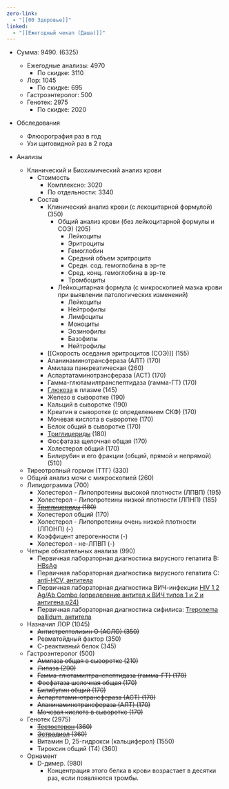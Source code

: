 ```yaml
---
zero-link:
  - "[[00 Здоровье]]"
linked:
  - "[[Ежегодный чекап (Даша)]]"
---
```

- Сумма: 9490. (6325)
	- Ежегодные анализы: 4970
		- По скидке: 3110
	- Лор: 1045
		- По скидке: 695
	- Гастроэнтеролог: 500
	- Генотек: 2975
		- По скидке: 2020

- Обследования
	- Флюорография раз в год
	- Узи щитовидной раз в 2 года
- Анализы
	- Клинический и Биохимический анализ крови
		- Стоимость
			- Комплексно: 3020
			- По отдельности: 3340
		- Состав
			- Клинический анализ крови (с лекоцитарной формулой) (350)
				- Общий анализ крови (без лейкоцитарной формулы и СОЭ) (205)
					- Лейкоциты
					- Эритроциты
					- Гемоглобин
					- Средний объем эритроцита
					- Средн. сод. гемоглобина в эр-те
					- Сред. конц. гемоглобина в эр-те
					- Тромбоциты
				- Лейкоцитарная формула (с микроскопией мазка крови при выявлении патологических изменений)
					- Лейкоциты
					- Нейтрофилы
					- Лимфоциты
					- Моноциты
					- Эозинофилы
					- Базофилы
					- Нейтрофилы
			- [[Скорость оседания эритроцитов (СОЭ)]] (155)
			- Аланинаминотрансфераза (АЛТ) (170)
			- Амилаза панкреатическая (260)
			- Аспартатаминотрансфераза (АСТ) (170)
			- Гамма-глютамилтранспептидаза (гамма-ГТ) (170)
			- [Глюкоза](Глюкоза.md) в плазме (145)
			- Железо в сыворотке (190)
			- Кальций в сыворотке (190)
			- Креатин в сыворотке (с определением СКФ) (170)
			- Мочевая кислота в сыворотке (170)
			- Белок общий в сыворотке (170)
			- [Триглицериды](Триглицериды.md) (180)
			- Фосфатаза щелочная общая (170)
			- Холестерол общий (170)
			- Билирубин и его фракции (общий, прямой и непрямой) (510)
	- Тиреотропный гормон (ТТГ) (330)
	- Общий анализ мочи с микроскопией (260)
	- Липидограмма (700)
		- Холестерол - Липопротеины высокой плотности (ЛПВП) (195)
		- Холестерол - Липопротеины низкой плотности (ЛПНП) (185)
		- ~~[Триглицериды](Триглицериды.md) (180)~~
		- Холестерол общий (170)
		- Холестерол - Липопротеины очень низкой плотности (ЛПОНП) (-)
		- Коэффицент атерогенности (-)
		- Холестерол - не-ЛПВП (-)
	- Четыре обязательных анализа (990)
		- Первичная лабораторная диагностика вирусного гепатита В: [HBsAg](http://www.helix.ru/catalog/item/07-025)
		- Первичная лабораторная диагностика вирусного гепатита С: [anti-HCV, антитела](http://www.helix.ru/catalog/item/07-009)
		- Первичная лабораторная диагностика ВИЧ-инфекции [HIV 1,2 Ag/Ab Combo (определение антител к ВИЧ типов 1 и 2 и антигена p24)](http://www.helix.ru/catalog/item/07-032)
		- Первичная лабораторная диагностика сифилиса: [Treponema pallidum, антитела](http://www.helix.ru/catalog/item/07-049)
	- Назначил ЛОР (1045)
		- ~~Антистрептолизин О (АСЛО) (350)~~
		- Ревматойдный фактор (350)
		- С-реактивный белок (345)
	- Гастроэнтеролог (500)
		- ~~Амилаза общая в сыворотке (210)~~
		- ~~Липаза (290)~~
		- ~~Гамма-глютамилтранспептидаза (гамма-ГТ) (170)~~
		- ~~Фосфатаза шелочная общая (170)~~
		- ~~Билибулин общий (170)~~
		- ~~Аспартатаминотрансфераза (АСТ) (170)~~
		- ~~Аланинаминотрансфераза (АЛТ) (170)~~
		- ~~Мочевая кислота в сыворотке (170)~~
	- Генотек (2975)
		- ~~[Тестостерон](Тестостерон.md) (360)~~
		- ~~[Эстрадиол](Эстрадиол.md) (360)~~
		- Витамин D, 25-гидрокси (кальциферол) (1550)
		- Тироксин общий (Т4) (360)
	- Орнамент
		- D-димер. (980)
			- Концентрация этого белка в крови возрастает в десятки раз, если появляются тромбы.